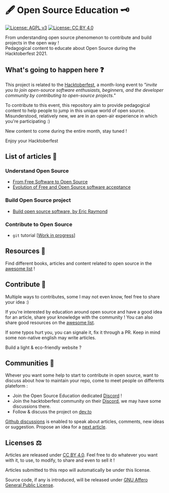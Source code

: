 # 🖋 Open Source Education 🗝

[![License: AGPL v3](https://img.shields.io/badge/License-AGPL%20v3-blue.svg)](https://www.gnu.org/licenses/agpl-3.0)  [![License: CC BY 4.0](https://img.shields.io/badge/License-CC%20BY%204.0-lightgrey.svg)](https://creativecommons.org/licenses/by/4.0/)

From understanding open source phenomenon to contribute and build projects in the open way !  
Pedagogical content to educate about Open Source during the Hacktoberfest 2021.  

## What's going to happen here ❓

This project is related to the [Hacktoberfest](https://hacktoberfest.digitalocean.com/), a month-long event to *"invite you to join open-source software enthusiasts, beginners, and the developer community by contributing to open-source projects."*

To contribute to this event, this repository aim to provide pedagogical content to help people to jump in this unique world of open source.  
Misunderstood, relatively new, we are in an open-air experience in which you're participating :)

New content to come during the entire month, stay tuned !  

Enjoy your Hacktoberfest

## List of articles 📰

### Understand Open Source
- [From Free Software to Open Source](/articles/from-free-software-to-open-source.md)
- [Evolution of Free and Open Source software acceptance](/articles/evolution-foss-acceptance.md)

### Build Open Source project
- [Build open source software, by Eric Raymond](/articles/build-open-source-software-raymond.md)

### Contribute to Open Source

- `git` tutorial [[Work in progress](https://github.com/AbcSxyZ/Open-Source-Education/pull/12)]

## Resources 💾

Find different books, articles and content related to open source in the [awesome list](awesome-open-source-resources.md) !

## Contribute 🐜

Multiple ways to contributes, some I may not even know, feel free to share your idea :)

If you're interested by education around open source and have a good idea for an article, share your knowledge with the community !
You can also share good resources on the [awesome list](awesome-open-source-resources.md).

If some typos hurt you, you can signale it, fix it through a PR. Keep in mind some non-native english may write articles.

Build a light & eco-friendly website ?

## Communities 👋

Whever you want some help to start to contribute in open source, want to discuss about how to maintain your repo, come
to meet people on differents plateform :

- Join the Open Source Education dedicated [Discord](https://discord.gg/JrGhE9QmgB) !
- Join the hacktoberfest community on their [Discord](https://discord.gg/hacktoberfest), we may have some discussions there.
- Follow & discuss the project on [dev.to](https://dev.to/abcsxyz)

[Github discussions](https://github.com/AbcSxyZ/Open-Source-Education/discussions) is enabled to speak about articles, comments, new
ideas or suggestion.
Propose an idea for a [next article](https://github.com/AbcSxyZ/Open-Source-Education/discussions/8). 

## Licenses ⚖️

Articles are released under [CC BY 4.0](https://creativecommons.org/licenses/by/4.0/). Feel free to do whatever you want with it, to use, to modify, to share and even to sell it !

Articles submitted to this repo will automatically be under this license.

Source code, if any is introduced, will be released under [GNU Affero General Public License](https://tldrlegal.com/license/gnu-affero-general-public-license-v3-(agpl-3.0)).
